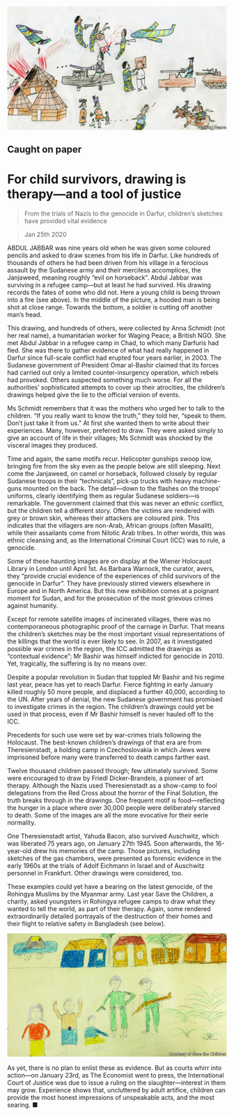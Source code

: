 ![](./images/20200125_BKP001.jpg)

## Caught on paper

# For child survivors, drawing is therapy—and a tool of justice

> From the trials of Nazis to the genocide in Darfur, children’s sketches have provided vital evidence

> Jan 25th 2020

ABDUL JABBAR was nine years old when he was given some coloured pencils and asked to draw scenes from his life in Darfur. Like hundreds of thousands of others he had been driven from his village in a ferocious assault by the Sudanese army and their merciless accomplices, the Janjaweed, meaning roughly “evil on horseback”. Abdul Jabbar was surviving in a refugee camp—but at least he had survived. His drawing records the fates of some who did not. Here a young child is being thrown into a fire (see above). In the middle of the picture, a hooded man is being shot at close range. Towards the bottom, a soldier is cutting off another man’s head.

This drawing, and hundreds of others, were collected by Anna Schmidt (not her real name), a humanitarian worker for Waging Peace, a British NGO. She met Abdul Jabbar in a refugee camp in Chad, to which many Darfuris had fled. She was there to gather evidence of what had really happened in Darfur since full-scale conflict had erupted four years earlier, in 2003. The Sudanese government of President Omar al-Bashir claimed that its forces had carried out only a limited counter-insurgency operation, which rebels had provoked. Others suspected something much worse. For all the authorities’ sophisticated attempts to cover up their atrocities, the children’s drawings helped give the lie to the official version of events.

Ms Schmidt remembers that it was the mothers who urged her to talk to the children. “If you really want to know the truth,” they told her, “speak to them. Don’t just take it from us.” At first she wanted them to write about their experiences. Many, however, preferred to draw. They were asked simply to give an account of life in their villages; Ms Schmidt was shocked by the visceral images they produced.

Time and again, the same motifs recur. Helicopter gunships swoop low, bringing fire from the sky even as the people below are still sleeping. Next come the Janjaweed, on camel or horseback, followed closely by regular Sudanese troops in their “technicals”, pick-up trucks with heavy machine-guns mounted on the back. The detail—down to the flashes on the troops’ uniforms, clearly identifying them as regular Sudanese soldiers—is remarkable. The government claimed that this was never an ethnic conflict, but the children tell a different story. Often the victims are rendered with grey or brown skin, whereas their attackers are coloured pink. This indicates that the villagers are non-Arab, African groups (often Masalit), while their assailants come from Nilotic Arab tribes. In other words, this was ethnic cleansing and, as the International Criminal Court (ICC) was to rule, a genocide.

Some of these haunting images are on display at the Wiener Holocaust Library in London until April 1st. As Barbara Warnock, the curator, avers, they “provide crucial evidence of the experiences of child survivors of the genocide in Darfur”. They have previously stirred viewers elsewhere in Europe and in North America. But this new exhibition comes at a poignant moment for Sudan, and for the prosecution of the most grievous crimes against humanity.

Except for remote satellite images of incinerated villages, there was no contemporaneous photographic proof of the carnage in Darfur. That means the children’s sketches may be the most important visual representations of the killings that the world is ever likely to see. In 2007, as it investigated possible war crimes in the region, the ICC admitted the drawings as “contextual evidence”; Mr Bashir was himself indicted for genocide in 2010. Yet, tragically, the suffering is by no means over.

Despite a popular revolution in Sudan that toppled Mr Bashir and his regime last year, peace has yet to reach Darfur. Fierce fighting in early January killed roughly 50 more people, and displaced a further 40,000, according to the UN. After years of denial, the new Sudanese government has promised to investigate crimes in the region. The children’s drawings could yet be used in that process, even if Mr Bashir himself is never hauled off to the ICC.

Precedents for such use were set by war-crimes trials following the Holocaust. The best-known children’s drawings of that era are from Theresienstadt, a holding camp in Czechoslovakia in which Jews were imprisoned before many were transferred to death camps farther east.

Twelve thousand children passed through; few ultimately survived. Some were encouraged to draw by Friedl Dicker-Brandeis, a pioneer of art therapy. Although the Nazis used Theresienstadt as a show-camp to fool delegations from the Red Cross about the horror of the Final Solution, the truth breaks through in the drawings. One frequent motif is food—reflecting the hunger in a place where over 30,000 people were deliberately starved to death. Some of the images are all the more evocative for their eerie normality.

One Theresienstadt artist, Yahuda Bacon, also survived Auschwitz, which was liberated 75 years ago, on January 27th 1945. Soon afterwards, the 16-year-old drew his memories of the camp. Those pictures, including sketches of the gas chambers, were presented as forensic evidence in the early 1960s at the trials of Adolf Eichmann in Israel and of Auschwitz personnel in Frankfurt. Other drawings were considered, too.

These examples could yet have a bearing on the latest genocide, of the Rohingya Muslims by the Myanmar army. Last year Save the Children, a charity, asked youngsters in Rohingya refugee camps to draw what they wanted to tell the world, as part of their therapy. Again, some rendered extraordinarily detailed portrayals of the destruction of their homes and their flight to relative safety in Bangladesh (see below).

![](./images/20200125_BKP002.jpg)

As yet, there is no plan to enlist these as evidence. But as courts whirr into action—on January 23rd, as The Economist went to press, the International Court of Justice was due to issue a ruling on the slaughter—interest in them may grow. Experience shows that, uncluttered by adult artifice, children can provide the most honest impressions of unspeakable acts, and the most searing. ■